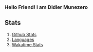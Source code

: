 ### Hello Friend! I am Didier Munezero

## Stats

1. [Github Stats](https://github-readme-stats.vercel.app/api?username=didiermunezero&show_icons=true&count_private=true)
2. [Languages](https://github-readme-stats.vercel.app/api/top-langs/?username=didiermunezero&langs_count=10&layout=compact&count_private=true)
3. [Wakatime Stats](https://wakatime.com/@munezero)
